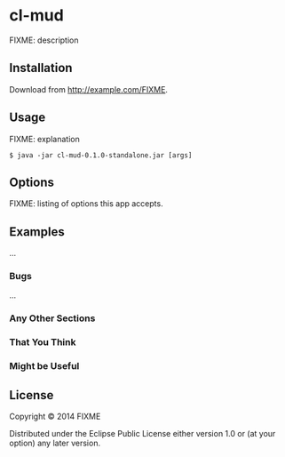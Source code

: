 # cl-mud

FIXME: description

## Installation

Download from http://example.com/FIXME.

## Usage

FIXME: explanation

    $ java -jar cl-mud-0.1.0-standalone.jar [args]

## Options

FIXME: listing of options this app accepts.

## Examples

...

### Bugs

...

### Any Other Sections
### That You Think
### Might be Useful

## License

Copyright © 2014 FIXME

Distributed under the Eclipse Public License either version 1.0 or (at
your option) any later version.
